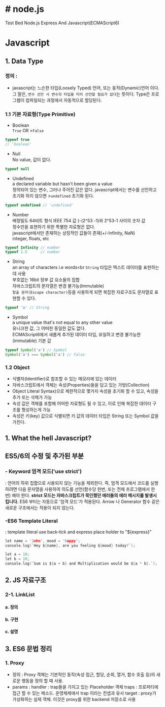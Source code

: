# # node.js
Test Bed Node.js Express And Javascript(ECMAScript6)

# Javascript
## 1. Data Type<br>
### 정의 : 
- javascript는 느슨한 타입(Loosely Typed) 언어, 또는 동적(Dynamic)언어 이다. 그 말은, `변수 선언 시 변수의 타입을 미리 선언할 필요가 없다`는 뜻이다. Type은 프로그램이 컴파일되는 과정에서 자동적으로 할당된다.
### 1.1 기본 자료형(Type Primitive)
- Boolean<br>
`True` OR >`False`
```javascript
typeof true
// 'boolean'
```
- Null<br>
No value, 값이 없다.
```javascript
typeof null
```
- Undefined<br>
a declared variable but hasn't been given a value<br>
정의되어 있는 변수, 그러나 주어진 값은 없다. javascript에서는 변수를 선언하고 초기화 하지 않으면 >`undefined` 초기화 된다.
```javascript
typeof undefined // 'undefined'
```
- Number<br>
배정밀도 64비트 형식 IEEE 754 값 (-(2^53 -1)와 2^53-1 사이의 숫자 값<br>
정수만을 표현하기 위한 특별한 자료형은 없다.<br>
javascript에서만 존재하는 상징적인 값들이 존재(+/-Infinity, NaN)<br>
integer, floats, etc
```javascript
typeof Infinity // number
typeof 1.5      // number
```
- String<br>
an array of characters i.e words<br
`String` 타입은 텍스트 데이터를 표현하는데 사용<br>
부호없는 16bit 정부 값 요소들의 집합<br>
자바스크립트의 문자열은 변경 불가능(Immutable)<br>
`탈출 문자(Escape character)`등을 사용하게 되면 복잡한 자료구조도 문자열로 표현할 수 있다.
```javascript
typeof 'a' // String
```
- Symbol<br>
a unique value that's not equal to any other value<br>
유니크한 값, 그 어떠한 동일한 값도 없다.<br>
ECMAScript6에서 새롭게 추가된 데이터 타입, 유일하고 변경 불가능한(immutable) 기본 값
```javascript
typeof Symbol('a') // Symbol
Symbol('a') === Symbol('a') // false
```
### 1.2 Object
- 식별자(Identifier)로 참조할 수 있는 메모리에 있는 데이터<br>
- 자바스크립트에서 객체는 속성(Properties)들을 담고 있는 가방(Collection)<br>
- Object Literal Syntax)으로 제한적으로 몇가지 속성을 초기화 할 수 있고, 속성을 추가 또는 삭제가 가능<br>
- 속성 값은 객체를 포함해 어떠한 자료형도 될 수 있고, 이로 인해 복잡한 데이터 구조를 형성하는게 가능<br>
- 속성은 키(key) 값으로 식별되면 키 값의 데이터 타입은 String 또는 Symbol 값을 가진다.


## 1. What the hell Javascript?
## ES5/6의 수정 및 추가된 부분
### - Keyword 엄격 모드('use strict')
: 언어의 하위 집합으로 사용되지 않는 기능을 제외한다. 즉, 엄격 모드에서 코드를 실행하려면 다음 문자열을 사용하여 의도를 선언(함수당 한번, 또는 전체 프로그램에서 한번) 해야 한다. **strict 모드는 자바스크립트가 묵인했던 에러들의 에러 메시지를 발생시킵니다.**
ES6 부터는 자동으로 '엄격 모드'가 적용된다. Arrow 나 Generator 함수 같은 새로운 구조에서는 적용이 되지 않는다.
### -ES6 Template Literal
: template literal use back-tick and express place holder to "${express}"                                       
```c
let name = 'John', mood = 'happy';
console.log(`Hey ${name}, are you feeling ${mood} today?`);
```
```c
let a = 10;
let b = 10;
console.log(`Sum is ${a + b} and Multiplication would be ${a * b}.`);
```





## 2. JS 자료구조
### 2-1. LinkList<br>
#### a. 정의
#### b. 구현
#### c. 설명

## 3. ES6 문법 정리
### 1. Proxy
- 정의 : Proxy 객체는 기본적인 동작(속성 접근, 할당, 순회, 열거, 함수 호출 등)의 새로운 행동을 정의 할 때 사용.
- params : handler : trap들을 가지고 있는 Placeholder 객체
           traps : 프로퍼티에 접근 할 수 있는 메소드. 운영체제에서 trap 이라는 컨셉과 유사
           target : proxy가 가상화하는 실제 객체. 이것은 proxy를 위한 backend 저장소로 사용
